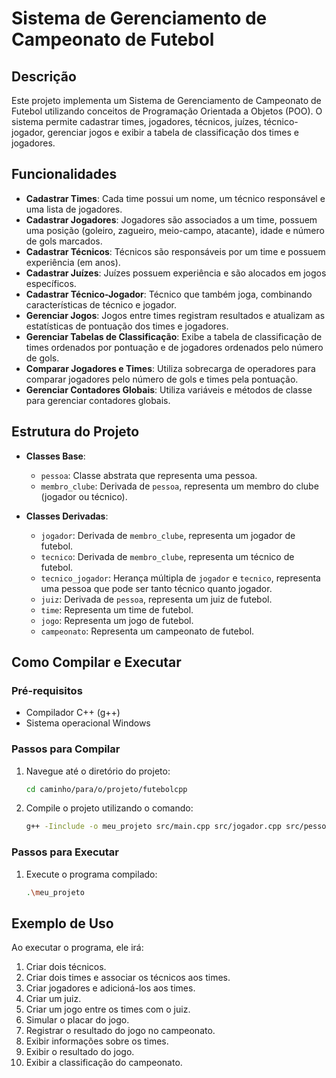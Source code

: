 # Sistema de Gerenciamento de Campeonato de Futebol

## Descrição

Este projeto implementa um Sistema de Gerenciamento de Campeonato de Futebol utilizando conceitos de Programação Orientada a Objetos (POO). O sistema permite cadastrar times, jogadores, técnicos, juízes, técnico-jogador, gerenciar jogos e exibir a tabela de classificação dos times e jogadores.

## Funcionalidades

- **Cadastrar Times**: Cada time possui um nome, um técnico responsável e uma lista de jogadores.
- **Cadastrar Jogadores**: Jogadores são associados a um time, possuem uma posição (goleiro, zagueiro, meio-campo, atacante), idade e número de gols marcados.
- **Cadastrar Técnicos**: Técnicos são responsáveis por um time e possuem experiência (em anos).
- **Cadastrar Juízes**: Juízes possuem experiência e são alocados em jogos específicos.
- **Cadastrar Técnico-Jogador**: Técnico que também joga, combinando características de técnico e jogador.
- **Gerenciar Jogos**: Jogos entre times registram resultados e atualizam as estatísticas de pontuação dos times e jogadores.
- **Gerenciar Tabelas de Classificação**: Exibe a tabela de classificação de times ordenados por pontuação e de jogadores ordenados pelo número de gols.
- **Comparar Jogadores e Times**: Utiliza sobrecarga de operadores para comparar jogadores pelo número de gols e times pela pontuação.
- **Gerenciar Contadores Globais**: Utiliza variáveis e métodos de classe para gerenciar contadores globais.

## Estrutura do Projeto

- **Classes Base**:
  - `pessoa`: Classe abstrata que representa uma pessoa.
  - `membro_clube`: Derivada de `pessoa`, representa um membro do clube (jogador ou técnico).

- **Classes Derivadas**:
  - `jogador`: Derivada de `membro_clube`, representa um jogador de futebol.
  - `tecnico`: Derivada de `membro_clube`, representa um técnico de futebol.
  - `tecnico_jogador`: Herança múltipla de `jogador` e `tecnico`, representa uma pessoa que pode ser tanto técnico quanto jogador.
  - `juiz`: Derivada de `pessoa`, representa um juiz de futebol.
  - `time`: Representa um time de futebol.
  - `jogo`: Representa um jogo de futebol.
  - `campeonato`: Representa um campeonato de futebol.

## Como Compilar e Executar

### Pré-requisitos

- Compilador C++ (g++)
- Sistema operacional Windows

### Passos para Compilar

1. Navegue até o diretório do projeto:

    ```sh
    cd caminho/para/o/projeto/futebolcpp
    ```

2. Compile o projeto utilizando o comando:

    ```sh
    g++ -Iinclude -o meu_projeto src/main.cpp src/jogador.cpp src/pessoa.cpp src/tecnico.cpp src/juiz.cpp src/time.cpp src/jogo.cpp src/membro_clube.cpp src/campeonato.cpp
    ```

### Passos para Executar

1. Execute o programa compilado:

    ```sh
    .\meu_projeto
    ```

## Exemplo de Uso

Ao executar o programa, ele irá:

1. Criar dois técnicos.
2. Criar dois times e associar os técnicos aos times.
3. Criar jogadores e adicioná-los aos times.
4. Criar um juiz.
5. Criar um jogo entre os times com o juiz.
6. Simular o placar do jogo.
7. Registrar o resultado do jogo no campeonato.
8. Exibir informações sobre os times.
9. Exibir o resultado do jogo.
10. Exibir a classificação do campeonato.


